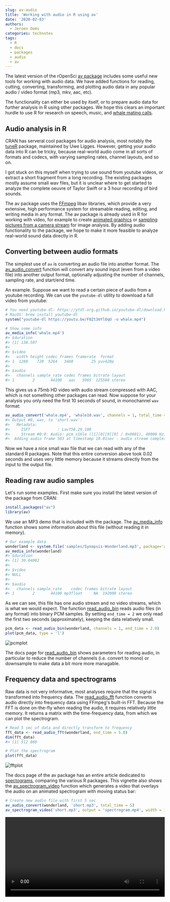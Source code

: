 ```yaml
---
slug: av-audio
title: 'Working with audio in R using av'
date: '2020-02-03'
authors:
  - Jeroen Ooms
categories: technotes
tags:
  - R
  - docs
  - packages
  - audio
  - av
---
```



The latest version of the rOpenSci [av package](https://docs.ropensci.org/av) includes some useful new tools for working with audio data. We have added functions for reading, cutting, converting, transforming, and plotting audio data in any popular audio / video format (mp3, mkv, aac, etc).

The functionality can either be used by itself, or to prepare audio data for further analysis in R using other packages. We hope this clears an important hurdle to use R for research on speech, music, and [whale mating calls](https://youtu.be/F8Zt3mYlOqU).

## Audio analysis in R

CRAN has serveral cool packages for audio analysis, most notably the [tuneR](https://CRAN.R-project.org/package=tuneR) package, maintained by Uwe Ligges. However, getting your audio data into R can be tricky, because real-world audio come in all sorts of formats and codecs, with varying sampling rates, channel layouts, and so on.

I got stuck on this myself when trying to use sound from youtube videos, or extract a short fragment from a long recording. The existing packages mostly assume small wav files, but it is unclear where to get started to analyze the complete oeuvre of Taylor Swift or a 3 hour recording of bird sounds.

The av package uses the [FFmpeg](http://ffmpeg.org/documentation.html) libav libraries, which provide a very extensive, high performance system for streamable reading, editing, and writing media in any format. The av package is already used in R for working with video, for example to create [animated graphics](https://ropensci.org/technotes/2018/10/06/av-release/) or [sampling pictures from a camera stream](https://ropensci.org/technotes/2019/09/27/ropensci-docs/) for image analysis. By adding audio functionality to the package, we hope to make it more feasible to analyze real-world sound data directly in R.

## Converting between audio formats

The simplest use of `av` is converting an audio file into another format. The [av_audio_convert](https://docs.ropensci.org/av/reference/encoding.html) function will convert any sound input (even from a video file) into another output format, optionally adjusting the number of channels, sampling rate, and start/end time.

An example. Suppose we want to read a certain piece of audio from a youtube recording. We can use the `youtube-dl` utility to download a full video from youtube:

```r
# You need youtube-dl: https://ytdl-org.github.io/youtube-dl/download.html
# MacOS: brew install youtube-dl
system("youtube-dl https://youtu.be/F8Zt3mYlOqU -o whale.mp4")

# Show some info
av_media_info('whale.mp4')
#> $duration
#> [1] 138.507
#> 
#> $video
#>   width height codec frames framerate  format
#> 1  1280    720  h264   3460        25 yuv420p
#> 
#> $audio
#>   channels sample_rate codec frames bitrate layout
#> 1        2       44100   aac   5965  125588 stereo
```

This gives us a 75mb HD video with audio stream compressed with AAC, which is not something other packages can read.  Now suppose for your analysis you only need the first 10 seconds of sound, in monochannel `wav` format:

```r
av_audio_convert('whale.mp4', 'whale10.wav', channels = 1, total_time = 10)
#> Output #0, wav, to 'short.wav':
#>   Metadata:
#>     ISFT            : Lavf58.29.100
#>     Stream #0:0: Audio: pcm_s16le ([1][0][0][0] / 0x0001), 48000 Hz, mono, s16, 768 kb/s
#>  Adding audio frame 503 at timestamp 10.01sec - audio stream completed!
```

Now we have a nice small wav file that we can read with any of the standard R packages. Note that this entire conversion above took 0.02 seconds and uses very little memory because it streams directly from the input to the output file.

## Reading raw audio samples

Let's run some examples. First make sure you install the latest version of the package from CRAN:

```r
install.packages("av")
library(av)
```

We use an MP3 demo that is included with the package. The [av_media_info](https://docs.ropensci.org/av/reference/info.html) function shows some information about this file (without reading it in memory). 

```r
# Our example data
wonderland <- system.file('samples/Synapsis-Wonderland.mp3', package='av')
av_media_info(wonderland)
#> $duration
#> [1] 30.04082
#> 
#> $video
#> NULL
#> 
#> $audio
#>   channels sample_rate    codec frames bitrate layout
#> 1        2       44100 mp3float     NA  192000 stereo
```

As we can see, this file has one audio stream and no video streams, which is what we would expect. The function [read_audio_bin](https://docs.ropensci.org/av/reference/read_audio.html) reads audio files (in any format) into binary PCM samples. By setting `end_time = 2` we only read the first two seconds (approximately), keeping the data relatively small. 

```r
pcm_data <- read_audio_bin(wonderland, channels = 1, end_time = 2.0)
plot(pcm_data, type = 'l')
```

![pcmplot](https://imgur.com/Ve6HraL.png)

The docs page for [read_audio_bin](https://docs.ropensci.org/av/reference/read_audio.html) shows parameters for reading audio, in particular to reduce the number of channels (i.e. convert to mono) or downsample to make data a bit more more managable.

## Frequency data and spectrograms

Raw data is not very informative, most analyses require that the signal is transformed into frequency data. The [read_audio_fft](https://docs.ropensci.org/av/reference/read_audio.html) function converts audio directly into frequency data using FFmpeg's built-in FFT. Because the FFT is done on-the-fly when reading the audio, it requires relatively little memory. It returns a matrix with the time-frequency data, from which we can plot the spectrogram.

```r
# Read 5 sec of data and directly transform to frequency
fft_data <- read_audio_fft(wonderland, end_time = 5.0)
dim(fft_data)
#> [1] 512 860

# Plot the spectrogram
plot(fft_data)
```

![fftplot](https://docs.ropensci.org/av/reference/read_audio-1.png)


The docs page of the av package has an entire article dedicated to [spectograms](https://docs.ropensci.org/av/articles/articles/spectrograms.html), comparing the various R packages. This vignette also shows the [av_spectrogram_video](https://docs.ropensci.org/av/reference/capturing.html) function which generates a video that overlays the audio on an animated spectrogram with moving status bar:

```r
# Create new audio file with first 5 sec
av_audio_convert(wonderland, 'short.mp3', total_time = 5)
av_spectrogram_video('short.mp3', output = 'spectrogram.mp4', width = 1280, height = 720, res = 144)
```

<video width="100%" controls>
<source src="https://docs.ropensci.org/av/articles/articles/spectrogram.mp4" type="video/mp4">
Your browser does not support the video tag.
</video>


